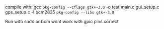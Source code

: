 compile with: gcc `pkg-config --cflags gtk+-3.0` -o test main.c gui_setup.c gps_setup.c -l bcm2835 `pkg-config --libs gtk+-3.0`


Run with sudo or bcm wont work with gpio pins
correct

